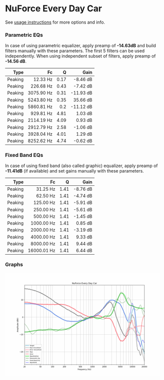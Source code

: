 # NuForce Every Day Car
See [usage instructions](https://github.com/jaakkopasanen/AutoEq#usage) for more options and info.

### Parametric EQs
In case of using parametric equalizer, apply preamp of **-14.63dB** and build filters manually
with these parameters. The first 5 filters can be used independently.
When using independent subset of filters, apply preamp of **-14.56 dB**.

| Type    | Fc         |    Q | Gain      |
|--------:|-----------:|-----:|----------:|
| Peaking | 12.33 Hz   | 0.17 | -8.46 dB  |
| Peaking | 226.68 Hz  | 0.43 | -7.42 dB  |
| Peaking | 3075.90 Hz | 0.31 | -11.93 dB |
| Peaking | 5243.80 Hz | 0.35 | 35.66 dB  |
| Peaking | 5860.81 Hz | 0.2  | -11.12 dB |
| Peaking | 929.81 Hz  | 4.81 | 1.03 dB   |
| Peaking | 2114.19 Hz | 4.09 | 0.93 dB   |
| Peaking | 2912.79 Hz | 2.58 | -1.06 dB  |
| Peaking | 3928.04 Hz | 4.01 | 1.29 dB   |
| Peaking | 8252.62 Hz | 4.74 | -0.62 dB  |

### Fixed Band EQs
In case of using fixed band (also called graphic) equalizer, apply preamp of **-11.41dB**
(if available) and set gains manually with these parameters.

| Type    | Fc          |    Q | Gain     |
|--------:|------------:|-----:|---------:|
| Peaking | 31.25 Hz    | 1.41 | -8.76 dB |
| Peaking | 62.50 Hz    | 1.41 | -4.74 dB |
| Peaking | 125.00 Hz   | 1.41 | -5.91 dB |
| Peaking | 250.00 Hz   | 1.41 | -5.61 dB |
| Peaking | 500.00 Hz   | 1.41 | -1.45 dB |
| Peaking | 1000.00 Hz  | 1.41 | 0.85 dB  |
| Peaking | 2000.00 Hz  | 1.41 | -3.19 dB |
| Peaking | 4000.00 Hz  | 1.41 | 9.33 dB  |
| Peaking | 8000.00 Hz  | 1.41 | 9.44 dB  |
| Peaking | 16000.01 Hz | 1.41 | 6.44 dB  |

### Graphs
![](./NuForce%20Every%20Day%20Car.png)